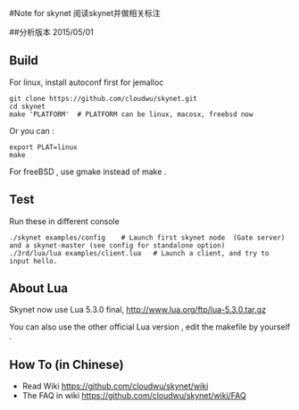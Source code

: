 #Note for skynet
阅读skynet并做相关标注

##分析版本
2015/05/01



## Build
For linux, install autoconf first for jemalloc

```
git clone https://github.com/cloudwu/skynet.git
cd skynet
make 'PLATFORM'  # PLATFORM can be linux, macosx, freebsd now
```

Or you can :

```
export PLAT=linux
make
```

For freeBSD , use gmake instead of make .

## Test

Run these in different console

```
./skynet examples/config	# Launch first skynet node  (Gate server) and a skynet-master (see config for standalone option)
./3rd/lua/lua examples/client.lua 	# Launch a client, and try to input hello.
```

## About Lua

Skynet now use Lua 5.3.0 final, http://www.lua.org/ftp/lua-5.3.0.tar.gz

You can also use the other official Lua version , edit the makefile by yourself .

## How To (in Chinese)

* Read Wiki https://github.com/cloudwu/skynet/wiki
* The FAQ in wiki https://github.com/cloudwu/skynet/wiki/FAQ
